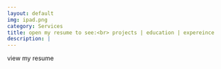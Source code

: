 ```yaml
---
layout: default
img: ipad.png
category: Services
title: open my resume to see:<br> projects | education | expereince
description: |
---
```

  view my resume 
